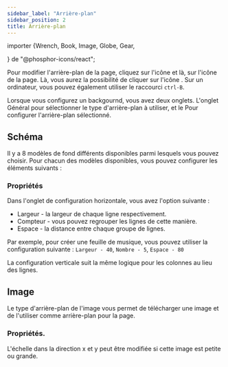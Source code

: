 ```yaml
---
sidebar_label: "Arrière-plan"
sidebar_position: 2
title: Arrière-plan
---
```


importer {Wrench, Book, Image, Globe, Gear,

} de "@phosphor-icons/react";

Pour modifier l'arrière-plan de la page, cliquez sur l'icône <Wrench/> et là, sur l'icône <Book/> de la page. Là, vous aurez la possibilité de cliquer sur l'icône <Image/>. Sur un ordinateur, vous pouvez également utiliser le raccourci `ctrl-B`.

Lorsque vous configurez un backgournd, vous avez deux onglets. L'onglet <Globe/> Général pour sélectionner le type d'arrière-plan à utiliser, et le <Gear/> Pour configurer l'arrière-plan sélectionné.

## <Globe/> Schéma

Il y a 8 modèles de fond différents disponibles parmi lesquels vous pouvez choisir. Pour chacun des modèles disponibles, vous pouvez configurer les éléments suivants :


### <Gear/> Propriétés

Dans l'onglet de configuration horizontale, vous avez l'option suivante :

- Largeur - la largeur de chaque ligne respectivement.
- Compteur - vous pouvez regrouper les lignes de cette manière.
- Espace - la distance entre chaque groupe de lignes.

Par exemple, pour créer une feuille de musique, vous pouvez utiliser la configuration suivante : `Largeur - 40`, `Nombre - 5`, `Espace - 80`

La configuration verticale suit la même logique pour les colonnes au lieu des lignes.

## <Globe/> Image

Le type d'arrière-plan de l'image vous permet de télécharger une image et de l'utiliser comme arrière-plan pour la page.

### <Gear/> Propriétés.

L'échelle dans la direction x et y peut être modifiée si cette image est petite ou grande.
